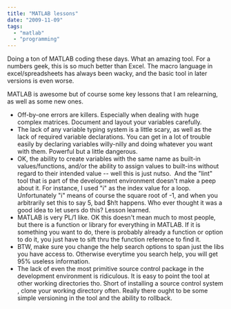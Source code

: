 ```yaml
---
title: "MATLAB lessons"
date: "2009-11-09"
tags: 
  - "matlab"
  - "programming"
---
```


Doing a ton of MATLAB coding these days. What an amazing tool. For a numbers geek, this is so much better than Excel. The macro language in excel/spreadsheets has always been wacky, and the basic tool in later versions is even worse.

MATLAB is awesome but of course some key lessons that I am relearning, as well as some new ones.

- Off-by-one errors are killers. Especially when dealing with huge complex matrices. Document and layout your variables carefully.
- The lack of any variable typing system is a little scary, as well as the lack of required variable declarations. You can get in a lot of trouble easily by declaring variables willy-nilly and doing whatever you want with them. Powerful but a little dangerous.
- OK, the ability to create variables with the same name as built-in values/functions, and/or the ability to assign values to built-ins without regard to their intended value -- well this is just nutso.  And the "lint" tool that is part of the development environment doesn't make a peep about it. For instance, I used "i" as the index value for a loop. Unfortunately "i" means of course the square root of -1, and when you arbitrarily set this to say 5, bad $h!t happens. Who ever thought it was a good idea to let users do this? Lesson learned.
- MATLAB is very PL/1 like. OK this doesn't mean much to most people, but there is a function or library for everything in MATLAB. If it is something you want to do, there is probably already a function or option to do it, you just have to sift thru the function reference to find it.
- BTW, make sure you change the help search options to span just the libs you have access to. Otherwise everytime you search help, you will get 95% useless information.
- The lack of even the most primitive source control package in the development environment is ridiculous. It is easy to point the tool at other working directories tho. Short of installing a source control system , clone your working directory often. Really there ought to be some simple versioning in the tool and the ability to rollback.
